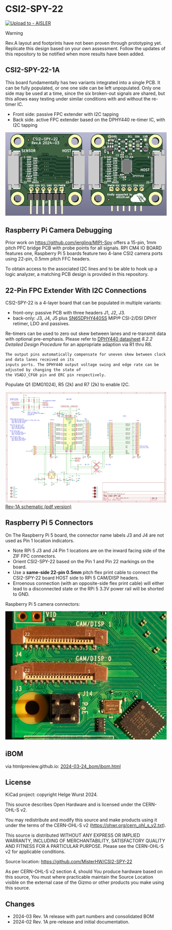 # CSI2-SPY-22

[![Upload to - AISLER](https://img.shields.io/badge/Upload_to_-AISLER-ff8000)](https://aisler.net/p/new?url=https://github.com/MisterHW/CSI2-SPY-22/blob/master/CSI2-SPY-22-1A/CSI2-SPY-22-1A.kicad_pcb&ref=github)

> [!WARNING]  
> Rev.A layout and footprints have not been proven through prototyping yet. Replicate this design based on your own assessment. Follow the updates of this repository to be notified when more results have been added.

## CSI2-SPY-22-1A 

This board fundamentally has two variants integrated into a single PCB. It can be fully populated, or one one side can be left unpopulated. Only one side may be used at a time, since the six broken-out signals are shared, but this allows easy testing under similar conditions with and without the re-timer IC.

- Front side: passive FPC extender with I2C tapping
- Back side. active FPC extender based on the DPHY440 re-timer IC, with I2C tapping

![](CSI2-SPY-22-1A/output/RevA_3D_views.png)

## Raspberry Pi Camera Debugging

Prior work on https://github.com/jergling/MIPI-Spy offers a 15-pin, 1mm pitch PFC bridge PCB with probe points for all signals. RPI CM4 IO BOARD features one, Raspberry Pi 5 boards feature two 4-lane CSI2 camera ports using 22-pin, 0.5mm pitch FFC headers. 

To obtain access to the associated I2C lines and to be able to hook up a logic analyzer, a matching PCB design is provided in this repository.


## 22-Pin FPC Extender With I2C Connections

CSI2-SPY-22 is a 4-layer board that can be populated in multiple variants:
- front-ony: passive PCB with three headers J1, J2, J3.
- back-only: J3, J4, J5 plus [SN65DPHY440SS](https://www.ti.com/product/SN65DPHY440SS) MIPI® CSI-2/DSI DPHY retimer, LDO and passives. 

Re-timers can be used to zero out skew between lanes and re-transmit data with optional pre-emphasis. Please refer to  [DPHY440 datasheet](https://www.ti.com/lit/ds/symlink/sn65dphy440ss.pdf)  *8.2.2
Detailed Design Procedure* for an appropriate adaption via R1 thru R8.

	The output pins automatically compensate for uneven skew between clock and data lanes received on its 
	inputs ports. The DPHY440 output voltage swing and edge rate can be adjusted by changing the state of
	the VSADJ_CFG0 pin and ERC pin respectively.


Populate Q1 (DMG1024), R5 (2k) and R7 (2k) to enable I2C. 

![RevA_schematic](CSI2-SPY-22-1A/output/RevA_schematic.PNG)
[Rev-1A schematic (pdf version)](CSI2-SPY-22-1A/output/RevA_schematic.pdf)

## Raspberry Pi 5 Connectors

On The Raspberry Pi 5 board, the connector name labels J3 and J4 are not used as Pin 1 location indicators. 
- Note RPi 5 J3 and J4 Pin 1 locations are on the inward facing side of the ZIF FPC connectors.
- Orient CSI2-SPY-22 based on the Pin 1 and Pin 22 markings on the board.
- Use a **same-side 22-pin 0.5mm** pitch flex print cable to connect the CSI2-SPY-22 board HOST side to RPi 5 CAM/DISP headers.
- Erroenous connection (with an opposite-side flex print cable) will either lead to a disconnected state or the RPi 5 3.3V power rail will be shorted to GND.

Raspberry Pi 5 camera connectors:

![](CSI2-SPY-22-1A/setup/Pi5_J3_J4_orientations.jpg)

## iBOM

via htmlpreview.github.io: [2024-03-24_bom/ibom.html](http://htmlpreview.github.io/?https://github.com/MisterHW/CSI2-SPY-22/blob/master/CSI2-SPY-22-1A/output/2024-03-24_bom/ibom.html) 

## License

KiCad project: copyright Helge Wurst 2024.

This source describes Open Hardware and is licensed under the CERN-OHL-S v2.

You may redistribute and modify this source and make products using it under the terms of the CERN-OHL-S v2 (https://ohwr.org/cern_ohl_s_v2.txt).

This source is distributed WITHOUT ANY EXPRESS OR IMPLIED WARRANTY, INCLUDING OF MERCHANTABILITY, SATISFACTORY QUALITY AND FITNESS FOR A PARTICULAR PURPOSE. Please see the CERN-OHL-S v2 for applicable conditions.

Source location: https://github.com/MisterHW/CSI2-SPY-22

As per CERN-OHL-S v2 section 4, should You produce hardware based on this source, You must where practicable maintain the Source Location visible on the external case of the Gizmo or other products you make using this source.

## Changes

- 2024-03 Rev. 1A release with part numbers and consolidated BOM
- 2024-02 Rev. 1A pre-release and initial documentation.
